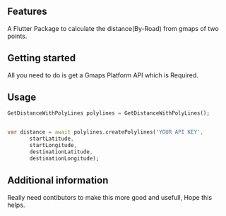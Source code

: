 <!-- 
This README describes the package. If you publish this package to pub.dev,
this README's contents appear on the landing page for your package.

For information about how to write a good package README, see the guide for
[writing package pages](https://dart.dev/guides/libraries/writing-package-pages). 

For general information about developing packages, see the Dart guide for
[creating packages](https://dart.dev/guides/libraries/create-library-packages)
and the Flutter guide for
[developing packages and plugins](https://flutter.dev/developing-packages). 
-->


## Features

A Flutter Package to calculate the distance(By-Road) from gmaps of two points.
## Getting started

All you need to do is get a Gmaps Platform API which is Required.

## Usage



```dart
GetDistanceWithPolyLines polylines = GetDistanceWithPolyLines();


var distance = await polylines.createPolylines('YOUR API KEY',
       startLatitude,
       startLongitude,
       destinationLatitude,
       destinationLongitude);

```


## Additional information

Really need contibutors to make this more good and usefull,
Hope this helps.
